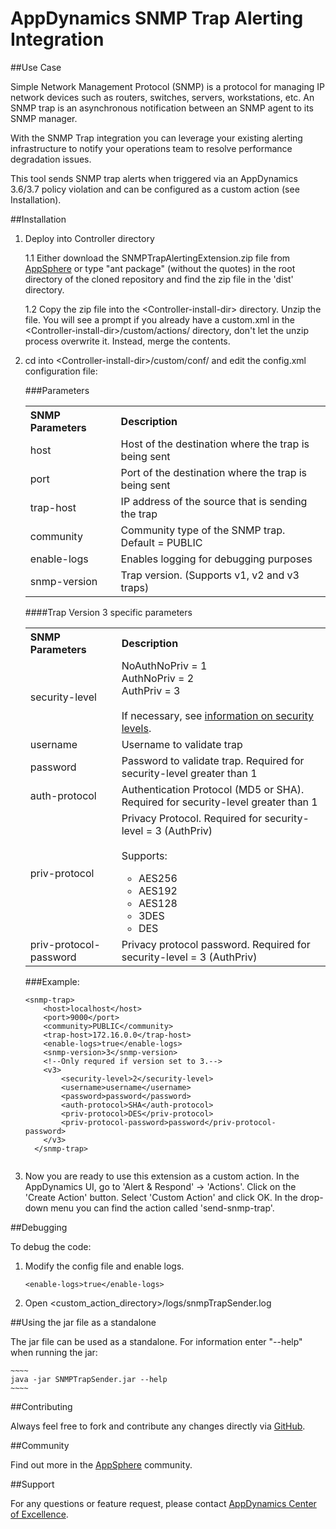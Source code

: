# AppDynamics SNMP Trap Alerting Integration

##Use Case

Simple Network Management Protocol (SNMP) is a protocol for managing IP network devices such as routers, switches, 
servers, workstations, etc. An SNMP trap is an asynchronous notification between an SNMP agent to its SNMP manager.

With the SNMP Trap integration you can leverage your existing alerting infrastructure to notify your operations team
to resolve performance degradation issues.

This tool sends SNMP trap alerts when triggered via an AppDynamics 3.6/3.7 policy violation and can be configured
as a custom action (see Installation). 



##Installation

1. Deploy into Controller directory

    1.1  Either download the SNMPTrapAlertingExtension.zip file from [AppSphere](http://appsphere.appdynamics.com/t5/Extensions/SNMP-Trap-Alerting-Extension/idi-p/825)
    or type "ant package" (without the quotes) in the root directory of the cloned repository and find the zip file in the 'dist' directory.
    
    1.2  Copy the zip file into the \<Controller-install-dir\> directory. Unzip the file. You will see a prompt if you already have a custom.xml
    in the \<Controller-install-dir\>/custom/actions/ directory, don't let the unzip process overwrite it. Instead, merge
    the contents.
    
2. cd into \<Controller-install-dir\>/custom/conf/ and edit the config.xml configuration file:

	###Parameters
	<table>
	<tbody>
	<tr>
	<th align="left">SNMP Parameters </th>
	<th align="left">Description </th>
	</tr>
	<tr>
	<td align="left">host </td>
	<td align="left">Host of the destination where the trap is being sent </td>
	</tr>
	<tr>
	<td align="left">port </td>
	<td align="left">Port of the destination where the trap is being sent </td>
	</tr>
	<tr>
	<td align="left"> trap-host </td>
	<td align="left"> IP address of the source that is sending the trap </td>
	</tr>
	<tr>
	<td align="left"> community </td>
	<td align="left"> Community type of the SNMP trap. Default = PUBLIC <br class="atl-forced-newline" /> </td>
	</tr>
	<tr>
	<td align="left"> enable-logs </td>
	<td align="left"> Enables logging for debugging purposes </td>
	</tr>
	<tr>
	<td align="left"> snmp-version </td>
	<td align="left"> Trap version. (Supports v1, v2 and v3 traps) <br class="atl-forced-newline" /> </td>
	</tr>
	</tbody>
	</table>
	
	####Trap Version 3 specific parameters
	
	<table><tbody>
	<tr>
	<th align="left">SNMP Parameters </th>
	<th align="left">Description </th>
	</tr><tr>
	<td > security-level </td>
	<td align="left"> NoAuthNoPriv = 1&nbsp; <br class="atl-forced-newline" />
	AuthNoPriv = 2 <br class="atl-forced-newline" />
	AuthPriv = 3 <br class="atl-forced-newline" />
	<br class="atl-forced-newline" />
	If necessary, see <a href="http://www.webnms.com/simulator/help/sim_network/netsim_conf_snmpv3.html">information on security levels</a>.
	</td>
	</tr>
	<tr>
	<td align="left"> username </td>
	<td align="left"> Username to validate trap </td>
	</tr>
	<tr>
	<td align="left"> password </td>
	<td align="left"> Password to validate trap. Required for security-level greater than 1 </td>
	</tr>
	<tr>
	<td align="left"> auth-protocol </td>
	<td align="left"> Authentication Protocol (MD5 or SHA). Required for security-level greater than 1 </td>
	</tr>
	<tr>
	<td align="left"> priv-protocol </td>
	<td align="left"> Privacy Protocol. Required for security-level = 3 (AuthPriv) <br class="atl-forced-newline" />
	<br class="atl-forced-newline" />
	Supports: <br class="atl-forced-newline" />
	<ul>
		<li>AES256</li>
		<li>AES192</li>
		<li>AES128</li>
		<li>3DES</li>
		<li>DES</li>
	</ul>
	</td>
	</tr>
	<tr>
	<td align="left"> priv-protocol-password </td>
	<td align="left"> Privacy protocol password. Required for security-level = 3 (AuthPriv) </td>
	</tr>
	</tbody>
	</table>

	###Example:
	
	~~~~
	<snmp-trap>
		<host>localhost</host>
	    <port>9000</port>    
	    <community>PUBLIC</community>     
	    <trap-host>172.16.0.0</trap-host>     
	    <enable-logs>true</enable-logs>     
	    <snmp-version>3</snmp-version>     
	    <!--Only requred if version set to 3.-->     
	    <v3>         
	    	<security-level>2</security-level>         
	    	<username>username</username>         
	   		<password>password</password>         
	    	<auth-protocol>SHA</auth-protocol>         
	    	<priv-protocol>DES</priv-protocol>         
	    	<priv-protocol-password>password</priv-protocol-password>     
	  	</v3> 
	  </snmp-trap> 
	         
	~~~~
	
3.  Now you are ready to use this extension as a custom action. In the AppDynamics UI, go to 'Alert & Respond' -> 
'Actions'. Click on the 'Create Action' button. Select 'Custom Action' and click OK. In the drop-down menu you
can find the action called 'send-snmp-trap'.

##Debugging

To debug the code:

1.  Modify the config file and enable logs.


	~~~~
    <enable-logs>true</enable-logs>
	~~~~

2.  Open \<custom\_action\_directory\>/logs/snmpTrapSender.log

##Using the jar file as a standalone

The jar file can be used as a standalone. For information enter "--help" when running the jar:

	~~~~
    java -jar SNMPTrapSender.jar --help
   	~~~~



##Contributing

Always feel free to fork and contribute any changes directly via [GitHub](https://github.com/Appdynamics/snmptrap-alerting-extension).

##Community

Find out more in the [AppSphere](http://appsphere.appdynamics.com/t5/Extensions/SNMP-Trap-Alerting-Extension/idi-p/825) community.

##Support

For any questions or feature request, please contact [AppDynamics Center of Excellence](mailto:ace-request@appdynamics.com).
